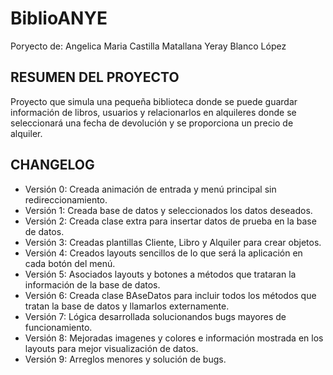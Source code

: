 # BiblioANYE

Poryecto de:
Angelica Maria Castilla Matallana
Yeray Blanco López

## RESUMEN DEL PROYECTO

Proyecto que simula una pequeña biblioteca donde se puede guardar información de libros, usuarios y relacionarlos
en alquileres donde se seleccionará una fecha de devolución y se proporciona un precio de alquiler.

## CHANGELOG

<ul>
<li>Versión 0: Creada animación de entrada y menú principal sin redireccionamiento.</li>
<li>Versión 1: Creada base de datos y seleccionados los datos deseados.</li>
<li>Versión 2: Creada clase extra para insertar datos de prueba en la base de datos.</li>
<li>Versión 3: Creadas plantillas Cliente, Libro y Alquiler para crear objetos.</li>
<li>Versión 4: Creados layouts sencillos de lo que será la aplicación en cada botón del menú.</li>
<li>Versión 5: Asociados layouts y botones a métodos que trataran la información de la base de datos.</li>
<li>Versión 6: Creada clase BAseDatos para incluir todos los métodos que tratan la base de datos y llamarlos externamente.</li>
<li>Versión 7: Lógica desarrollada solucionandos bugs mayores de funcionamiento.</li>
<li>Versión 8: Mejoradas imagenes y colores e información mostrada en los layouts para mejor visualización de datos.</li>
<li>Versión 9: Arreglos menores y solución de bugs.</li>
</ul>
